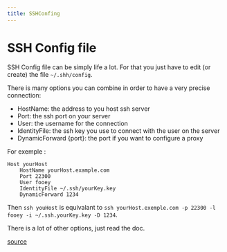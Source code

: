 ```yaml
---
title: SSHConfing
---
```


# SSH Config file

SSH Config file can be simply life a lot.
For that you just have to edit (or create) the file `~/.shh/config`.

There is many options you can combine
in order to have a very precise connection:

* HostName: the address to you host ssh server
* Port: the ssh port on your server
* User: the username for the connection
* IdentityFile: the ssh key you use to connect with the user on the server
* DynamicForward {port}: the port if you want to configure a proxy

For exemple :

    Host yourHost
        HostName yourHost.example.com
        Port 22300
        User fooey
        IdentityFile ~/.ssh/yourKey.key
        DynamicForward 1234

Then `ssh youHost` is equivalant to
`ssh yourHost.exemple.com -p 22300 -l fooey -i ~/.ssh.yourKey.key -D 1234`.

There is a lot of other options, just read the doc.

[source](http://nerderati.com/2011/03/simplify-your-life-with-an-ssh-config-file/)


